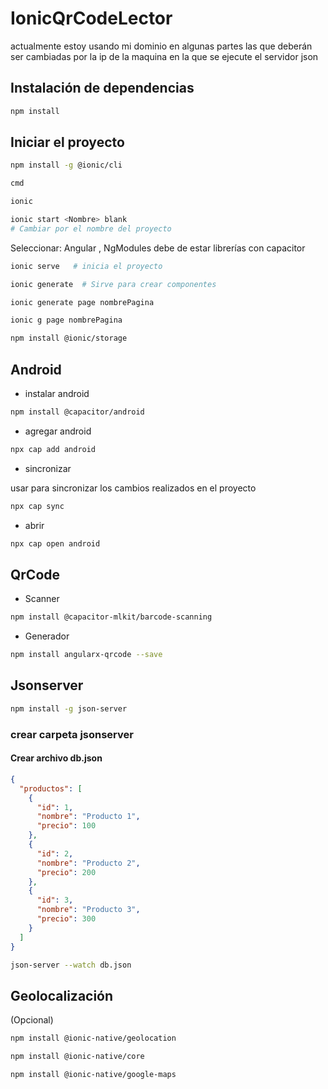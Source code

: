 # IonicQrCodeLector

actualmente estoy usando mi dominio en algunas partes las que deberán ser cambiadas por la ip de la maquina en la que se ejecute el servidor json

## Instalación de dependencias

```sh
npm install
```

## Iniciar el proyecto

```sh
npm install -g @ionic/cli  
```

```sh
cmd
```

```sh
ionic
```

```sh
ionic start <Nombre> blank     
# Cambiar por el nombre del proyecto
```

Seleccionar: Angular , NgModules
debe de estar librerías con capacitor

```sh
ionic serve   # inicia el proyecto
```

```sh
ionic generate  # Sirve para crear componentes
```

```sh
ionic generate page nombrePagina
```

```sh
ionic g page nombrePagina
```

```sh
npm install @ionic/storage
```

## Android

- instalar android
  
```sh
npm install @capacitor/android
```

- agregar android

```sh
npx cap add android
```

- sincronizar 
  
usar para sincronizar los cambios realizados en el proyecto

```sh
npx cap sync
```

- abrir
  
```sh
npx cap open android
```

## QrCode

- Scanner
  
```sh
npm install @capacitor-mlkit/barcode-scanning
```

- Generador
  
```sh
npm install angularx-qrcode --save
```

## Jsonserver

```sh
npm install -g json-server
```

### crear carpeta jsonserver

#### Crear archivo db.json

```json
{
  "productos": [
    {
      "id": 1,
      "nombre": "Producto 1",
      "precio": 100
    },
    {
      "id": 2,
      "nombre": "Producto 2",
      "precio": 200
    },
    {
      "id": 3,
      "nombre": "Producto 3",
      "precio": 300
    }
  ]
}
```

```sh
json-server --watch db.json
```

## Geolocalización


(Opcional)


```sh
npm install @ionic-native/geolocation
```

```sh
npm install @ionic-native/core
```

```sh
npm install @ionic-native/google-maps
```
